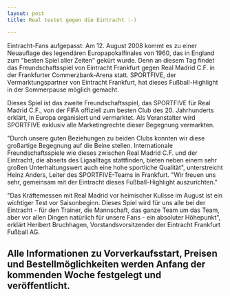 ```yaml
---
layout: post
title: Real testet gegen die Eintracht :-)

---
```


Eintracht-Fans aufgepasst: Am 12. August 2008 kommt es zu einer Neuauflage des legendären Europapokalfinales von 1960, das in England zum "besten Spiel aller Zeiten" gekürt wurde. Denn an diesem Tag findet das Freundschaftsspiel von Eintracht Frankfurt gegen Real Madrid C.F. in der Frankfurter Commerzbank-Arena statt. SPORTFIVE, der Vermarktungspartner von Eintracht Frankfurt, hat dieses Fußball-Highlight in der Sommerpause möglich gemacht.

Dieses Spiel ist das zweite Freundschaftsspiel, das SPORTFIVE für Real Madrid C.F., von der FIFA offiziell zum besten Club des 20. Jahrhunderts erklärt, in Europa organisiert und vermarktet. Als Veranstalter wird SPORTFIVE exklusiv alle Marketingrechte dieser Begegnung vermarkten.  
  
"Durch unsere guten Beziehungen zu beiden Clubs konnten wir diese großartige Begegnung auf die Beine stellen. Internationale Freundschaftsspiele wie dieses zwischen Real Madrid C.F. und der Eintracht, die abseits des Ligaalltags stattfinden, bieten neben einem sehr großen Unterhaltungswert auch eine hohe sportliche Qualität", unterstreicht Heinz Anders, Leiter des SPORTFIVE-Teams in Frankfurt. "Wir freuen uns sehr, gemeinsam mit der Eintracht dieses Fußball-Highlight auszurichten."  
  
"Das Kräftemessen mit Real Madrid vor heimischer Kulisse im August ist ein wichtiger Test vor Saisonbeginn. Dieses Spiel wird für uns alle bei der Eintracht - für den Trainer, die Mannschaft, das ganze Team um das Team, aber vor allen Dingen natürlich für unsere Fans - ein absoluter Höhepunkt", erklärt Heribert Bruchhagen, Vorstandsvorsitzender der Eintracht Frankfurt Fußball AG.

Alle Informationen zu Vorverkaufsstart, Preisen und Bestellmöglichkeiten werden Anfang der kommenden Woche festgelegt und veröffentlicht.
-----------------------------------------------------------------------------------------------------------------------------------------
